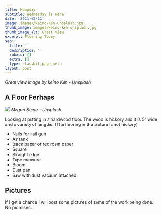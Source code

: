 ```yaml
---
title: Humpday
subtitle: Wednesday is Here
date: '2021-05-12'
image: images/keino-ken-unsplash.jpg
thumb_image: images/keino-ken-unsplash.jpg
thumb_image_alt: Great View
excerpt: Flooring Today
seo:
  title: ''
  description: ''
  robots: []
  extra: []
  type: stackbit_page_meta
layout: post
---
```

*Great view image by Keino Ken - Unsplash*

## A Floor Perhaps

![](/images/meagan-stone-unsplash.jpg)
*Megan Stone - Unsplash*

Looking at putting in a hardwood floor. The wood is hickory and it is 5" wide and a variety of lengths. (The flooring in the picture is not hickory)

*   Nails for nail gun
*   Air tank
*   Black paper or red rosin paper
*   Square
*   Straight edge
*   Tape measure
*   Broom
*   Dust pan
*   Saw with dust vacuum attached

## Pictures

If I get a chance I will post some pictures of some of the work being done. No promises.
